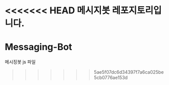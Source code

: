 <<<<<<< HEAD
메시지봇 레포지토리입니다.
=======
# Messaging-Bot
메시징봇 js 파일
>>>>>>> 5ae5f07dc6d34397f7a6ca025be5cb0776ae153d
